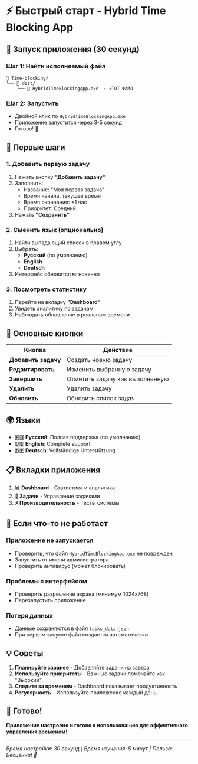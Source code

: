 # ⚡ Быстрый старт - Hybrid Time Blocking App

## 🚀 Запуск приложения (30 секунд)

### Шаг 1: Найти исполняемый файл
```
📁 Time-blocking/
└── 📁 dist/
    └── 🎯 HybridTimeBlockingApp.exe  ← ЭТОТ ФАЙЛ
```

### Шаг 2: Запустить
- Двойной клик по `HybridTimeBlockingApp.exe`
- Приложение запустится через 3-5 секунд
- Готово! 🎉

## 🎯 Первые шаги

### 1. Добавить первую задачу
1. Нажать кнопку **"Добавить задачу"**
2. Заполнить:
   - Название: "Моя первая задача"
   - Время начала: текущее время
   - Время окончания: +1 час
   - Приоритет: Средний
3. Нажать **"Сохранить"**

### 2. Сменить язык (опционально)
1. Найти выпадающий список в правом углу
2. Выбрать:
   - **Русский** (по умолчанию)
   - **English** 
   - **Deutsch**
3. Интерфейс обновится мгновенно

### 3. Посмотреть статистику
1. Перейти на вкладку **"Dashboard"**
2. Увидеть аналитику по задачам
3. Наблюдать обновление в реальном времени

## 🎨 Основные кнопки

| Кнопка | Действие |
|--------|----------|
| **Добавить задачу** | Создать новую задачу |
| **Редактировать** | Изменить выбранную задачу |
| **Завершить** | Отметить задачу как выполненную |
| **Удалить** | Удалить задачу |
| **Обновить** | Обновить список задач |

## 🌍 Языки

- **🇷🇺 Русский**: Полная поддержка (по умолчанию)
- **🇺🇸 English**: Complete support
- **🇩🇪 Deutsch**: Vollständige Unterstützung

## 📋 Вкладки приложения

1. **📊 Dashboard** - Статистика и аналитика
2. **📝 Задачи** - Управление задачами  
3. **⚡ Производительность** - Тесты системы

## 🔧 Если что-то не работает

### Приложение не запускается
- Проверить, что файл `HybridTimeBlockingApp.exe` не поврежден
- Запустить от имени администратора
- Проверить антивирус (может блокировать)

### Проблемы с интерфейсом
- Проверить разрешение экрана (минимум 1024x768)
- Перезапустить приложение

### Потеря данных
- Данные сохраняются в файл `tasks_data.json`
- При первом запуске файл создается автоматически

## 💡 Советы

1. **Планируйте заранее** - Добавляйте задачи на завтра
2. **Используйте приоритеты** - Важные задачи помечайте как "Высокий"
3. **Следите за временем** - Dashboard показывает продуктивность
4. **Регулярность** - Используйте приложение каждый день

## 🎯 Готово!

**Приложение настроено и готово к использованию для эффективного управления временем!**

---

*Время настройки: 30 секунд | Время изучения: 5 минут | Польза: Бесценна! 🚀*
